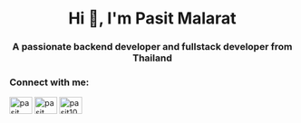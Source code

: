 <h1 align="center">Hi 👋, I'm Pasit Malarat</h1>
<h3 align="center">A passionate backend developer and fullstack developer from Thailand</h3>

<h3 align="left">Connect with me:</h3>
<p align="left">
<a href="https://linkedin.com/in/pasit malarat" target="blank"><img align="center" src="https://raw.githubusercontent.com/rahuldkjain/github-profile-readme-generator/master/src/images/icons/Social/linked-in-alt.svg" alt="pasit malarat" height="30" width="40" /></a>
<a href="https://fb.com/pasit malarat" target="blank"><img align="center" src="https://raw.githubusercontent.com/rahuldkjain/github-profile-readme-generator/master/src/images/icons/Social/facebook.svg" alt="pasit malarat" height="30" width="40" /></a>
<a href="https://instagram.com/pasit10.s" target="blank"><img align="center" src="https://raw.githubusercontent.com/rahuldkjain/github-profile-readme-generator/master/src/images/icons/Social/instagram.svg" alt="pasit10.s" height="30" width="40" /></a>
</p>
